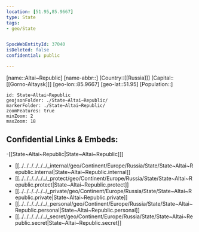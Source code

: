 ```yaml
---
location: [51.95,85.9667]
type: State
tags:
- geo/State


SpocWebEntityId: 37040
isDeleted: false
confidential: public

---
```

[name::Altai~Republic]
[name-abbr::]
[Country::[[Russia]]]
[Capital::[[Gorno-Altaysk]]]
[geo-lon::85.9667]
[geo-lat::51.95]
[Population::]



```leaflet
id: State~Altai~Republic
geojsonFolder: ./State~Altai~Republic/
markerFolder: ./State~Altai~Republic/
zoomFeatures: true 
minZoom: 2 
maxZoom: 18
```


## Confidential Links & Embeds: 
-[[State~Altai~Republic|State~Altai~Republic]]] 
- [[../../../../../../_internal/geo/Continent/Europe/Russia/State/State~Altai~Republic.internal|State~Altai~Republic.internal]] 
- [[../../../../../../_protect/geo/Continent/Europe/Russia/State/State~Altai~Republic.protect|State~Altai~Republic.protect]] 
- [[../../../../../../_private/geo/Continent/Europe/Russia/State/State~Altai~Republic.private|State~Altai~Republic.private]] 
- [[../../../../../../_personal/geo/Continent/Europe/Russia/State/State~Altai~Republic.personal|State~Altai~Republic.personal]] 
- [[../../../../../../_secret/geo/Continent/Europe/Russia/State/State~Altai~Republic.secret|State~Altai~Republic.secret]] 
